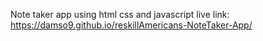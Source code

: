 Note taker app using html css and javascript
live link: https://damso9.github.io/reskillAmericans-NoteTaker-App/
